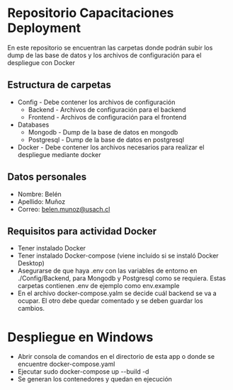# Repositorio Capacitaciones Deployment

En este repositorio se encuentran las carpetas donde podrán subir los dump de las base de datos y los archivos de configuración para el despliegue con Docker

## Estructura de carpetas

- Config - Debe contener los archivos de configuración
  - Backend - Archivos de configuración para el backend
  - Frontend - Archivos de configuración para el frontend
- Databases
  - Mongodb - Dump de la base de datos en mongodb
  - Postgresql - Dump de la base de datos en postgresql
- Docker - Debe contener los archivos necesarios para realizar el despliegue mediante docker

## Datos personales

- Nombre: Belén
- Apellido: Muñoz
- Correo: belen.munoz@usach.cl

## Requisitos para actividad Docker

- Tener instalado Docker
- Tener instalado Docker-compose (viene incluido si se instaló Docker Desktop)
- Asegurarse de que haya .env con las variables de entorno en ./Config/Backend, para Mongodb y Postgresql como se requiera. Estas carpetas contienen .env de ejemplo como env.example
- En el archivo docker-compose.yalm se decide cuál backend se va a ocupar. El otro debe quedar comentado y se deben guardar los cambios.

# Despliegue en Windows

- Abrir consola de comandos en el directorio de esta app o donde se encuentre docker-compose.yaml
- Ejecutar sudo docker-compose up --build -d
- Se generan los contenedores y quedan en ejecución
